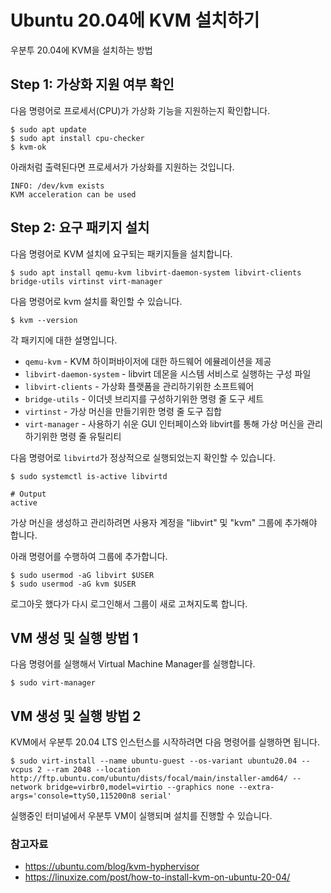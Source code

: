 # Ubuntu 20.04에 KVM 설치하기

우분투 20.04에 KVM을 설치하는 방법

## Step 1: 가상화 지원 여부 확인

다음 명령어로 프로세서(CPU)가 가상화 기능을 지원하는지 확인합니다.

```
$ sudo apt update
$ sudo apt install cpu-checker
$ kvm-ok
```

아래처럼 출력된다면 프로세서가 가상화를 지원하는 것입니다.

```
INFO: /dev/kvm exists
KVM acceleration can be used
```

## Step 2: 요구 패키지 설치

다음 명령어로 KVM 설치에 요구되는 패키지들을 설치합니다.

```
$ sudo apt install qemu-kvm libvirt-daemon-system libvirt-clients bridge-utils virtinst virt-manager
```

다음 명령어로 kvm 설치를 확인할 수 있습니다.

```
$ kvm --version
```

각 패키지에 대한 설명입니다.

- `qemu-kvm` - KVM 하이퍼바이저에 대한 하드웨어 에뮬레이션을 제공
- `libvirt-daemon-system` - libvirt 데몬을 시스템 서비스로 실행하는 구성 파일
- `libvirt-clients` - 가상화 플랫폼을 관리하기위한 소프트웨어
- `bridge-utils` - 이더넷 브리지를 구성하기위한 명령 줄 도구 세트
- `virtinst` - 가상 머신을 만들기위한 명령 줄 도구 집합
- `virt-manager` - 사용하기 쉬운 GUI 인터페이스와 libvirt를 통해 가상 머신을 관리하기위한 명령 줄 유틸리티


다음 명령어로 `libvirtd`가 정상적으로 실행되었는지 확인할 수 있습니다.

```
$ sudo systemctl is-active libvirtd

# Output
active
```

가상 머신을 생성하고 관리하려면 사용자 계정을 "libvirt" 및 "kvm" 그룹에 추가해야 합니다.

아래 명령어를 수행하여 그룹에 추가합니다.

```
$ sudo usermod -aG libvirt $USER
$ sudo usermod -aG kvm $USER
```

로그아웃 했다가 다시 로그인해서 그룹이 새로 고쳐지도록 합니다.

## VM 생성 및 실행 방법 1

다음 명령어를 실행해서 Virtual Machine Manager를 실행합니다.

```
$ sudo virt-manager
```

## VM 생성 및 실행 방법 2

KVM에서 우분투 20.04 LTS 인스턴스를 시작하려면 다음 명령어를 실행하면 됩니다.

```
$ sudo virt-install --name ubuntu-guest --os-variant ubuntu20.04 --vcpus 2 --ram 2048 --location http://ftp.ubuntu.com/ubuntu/dists/focal/main/installer-amd64/ --network bridge=virbr0,model=virtio --graphics none --extra-args='console=ttyS0,115200n8 serial'
```

실행중인 터미널에서 우분투 VM이 실행되며 설치를 진행할 수 있습니다.


### 참고자료

- https://ubuntu.com/blog/kvm-hyphervisor
- https://linuxize.com/post/how-to-install-kvm-on-ubuntu-20-04/